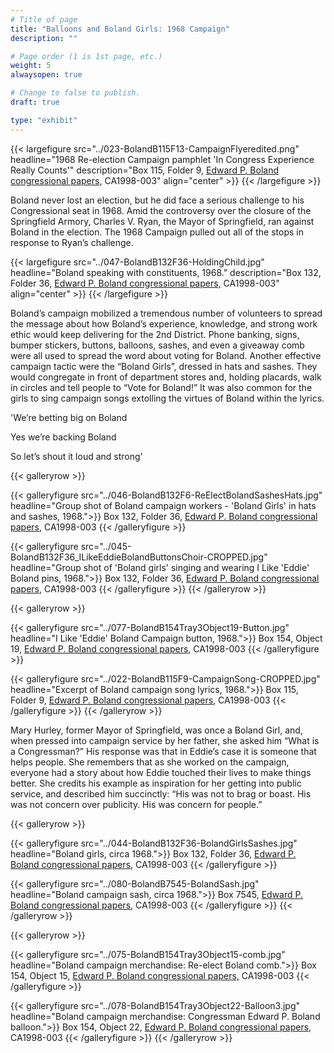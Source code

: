 ```yaml
---
# Title of page
title: "Balloons and Boland Girls: 1968 Campaign"
description: ""

# Page order (1 is 1st page, etc.)
weight: 5
alwaysopen: true

# Change to false to publish.
draft: true

type: "exhibit"
---
```

{{< largefigure src="../023-BolandB115F13-CampaignFlyeredited.png"
           headline="1968 Re-election Campaign pamphlet 'In Congress Experience Really Counts'" 
           description="Box 115, Folder 9, [Edward P. Boland congressional papers,](https://bc-primo.hosted.exlibrisgroup.com/permalink/f/l6ucgu/ALMA-BC21517689060001021) CA1998-003" 
           align="center" >}}
		   {{< /largefigure >}}
		   
Boland never lost an election, but he did face a serious challenge to his Congressional seat in 1968. Amid the controversy over the closure of the Springfield Armory, Charles V. Ryan, the Mayor of Springfield, ran against  Boland in the election. The 1968 Campaign pulled out all of the stops in response to Ryan’s challenge.

{{< largefigure src="../047-BolandB132F36-HoldingChild.jpg"
           headline="Boland speaking with constituents, 1968." 
           description="Box 132, Folder 36, [Edward P. Boland congressional papers,](https://bc-primo.hosted.exlibrisgroup.com/permalink/f/l6ucgu/ALMA-BC21517689060001021) CA1998-003" 
           align="center" >}}
		   {{< /largefigure >}}

Boland’s campaign mobilized a tremendous number of volunteers to spread the message about how Boland’s experience, knowledge, and strong work ethic would keep delivering for the 2nd District. Phone banking, signs, bumper stickers, buttons, balloons, sashes, and even a giveaway comb were all used to spread the word about voting for Boland. Another effective campaign tactic were the “Boland Girls”, dressed in hats and sashes. They would congregate in front of department stores and, holding placards, walk in circles and tell people to “Vote for Boland!” It was also common for the girls to sing campaign songs extolling the virtues of Boland within the lyrics. 
	
	
'We’re betting big on Boland

Yes we’re backing Boland

So let’s shout it loud and strong'
	
{{< galleryrow >}}


{{< galleryfigure src="../046-BolandB132F6-ReElectBolandSashesHats.jpg"
           headline="Group shot of Boland campaign workers - 'Boland Girls' in hats and sashes, 1968.">}} Box 132, Folder 36,  [Edward P. Boland congressional papers,](https://bc-primo.hosted.exlibrisgroup.com/permalink/f/l6ucgu/ALMA-BC21517689060001021) CA1998-003
{{< /galleryfigure >}}

{{< galleryfigure src="../045-BolandB132F36_ILikeEddieBolandButtonsChoir-CROPPED.jpg"
           headline="Group shot of 'Boland girls' singing and wearing I Like 'Eddie' Boland pins, 1968.">}} Box 132, Folder 36,  [Edward P. Boland congressional papers,](https://bc-primo.hosted.exlibrisgroup.com/permalink/f/l6ucgu/ALMA-BC21517689060001021) CA1998-003
{{< /galleryfigure >}}
{{< /galleryrow >}}


{{< galleryrow >}}


{{< galleryfigure src="../077-BolandB154Tray3Object19-Button.jpg"
           headline="I Like 'Eddie' Boland Campaign button, 1968.">}} Box 154, Object 19,  [Edward P. Boland congressional papers,](https://bc-primo.hosted.exlibrisgroup.com/permalink/f/l6ucgu/ALMA-BC21517689060001021) CA1998-003
{{< /galleryfigure >}}

{{< galleryfigure src="../022-BolandB115F9-CampaignSong-CROPPED.jpg"
           headline="Excerpt of Boland campaign song lyrics, 1968.">}} Box 115, Folder 9,  [Edward P. Boland congressional papers,](https://bc-primo.hosted.exlibrisgroup.com/permalink/f/l6ucgu/ALMA-BC21517689060001021) CA1998-003
{{< /galleryfigure >}}
{{< /galleryrow >}}


Mary Hurley, former Mayor of Springfield, was once a Boland Girl, and, when pressed into campaign service by her father, she asked him “What is a Congressman?” His response was that in Eddie’s case it is someone that helps people. She remembers that as she worked on the campaign, everyone had a story about how Eddie touched their lives to make things better. She credits his example as inspiration for her getting into public service, and described him succinctly: “His was not to brag or boast. His was not concern over publicity. His was concern for people.”

{{< galleryrow >}}


{{< galleryfigure src="../044-BolandB132F36-BolandGirlsSashes.jpg"
           headline="Boland girls, circa 1968.">}} Box 132, Folder 36,  [Edward P. Boland congressional papers,](https://bc-primo.hosted.exlibrisgroup.com/permalink/f/l6ucgu/ALMA-BC21517689060001021) CA1998-003
{{< /galleryfigure >}}

{{< galleryfigure src="../080-BolandB7545-BolandSash.jpg"
           headline="Boland campaign sash, circa 1968.">}} Box 7545, [Edward P. Boland congressional papers,](https://bc-primo.hosted.exlibrisgroup.com/permalink/f/l6ucgu/ALMA-BC21517689060001021) CA1998-003
{{< /galleryfigure >}}
{{< /galleryrow >}}

{{< galleryrow >}}


{{< galleryfigure src="../075-BolandB154Tray3Object15-comb.jpg"
           headline="Boland campaign merchandise: Re-elect Boland comb.">}} Box 154, Object 15,  [Edward P. Boland congressional papers,](https://bc-primo.hosted.exlibrisgroup.com/permalink/f/l6ucgu/ALMA-BC21517689060001021) CA1998-003
{{< /galleryfigure >}}

{{< galleryfigure src="../078-BolandB154Tray3Object22-Balloon3.jpg"
           headline="Boland campaign merchandise: Congressman Edward P. Boland balloon.">}} Box 154, Object 22, [Edward P. Boland congressional papers,](https://bc-primo.hosted.exlibrisgroup.com/permalink/f/l6ucgu/ALMA-BC21517689060001021) CA1998-003
{{< /galleryfigure >}}
{{< /galleryrow >}}